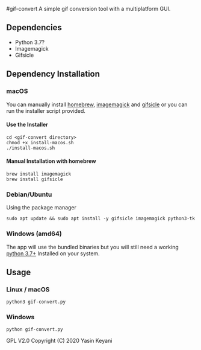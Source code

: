 #gif-convert
A simple gif conversion tool with a multiplatform GUI.

## Dependencies
- Python 3.7?
- Imagemagick
- Gifsicle

## Dependency Installation
### macOS
You can manually install [homebrew](https://brew.sh), [imagemagick](https://formulae.brew.sh/formula/imagemagick#default) and [gifsicle](https://formulae.brew.sh/formula/gifsicle#default) or you can run the installer script provided.
#### Use the Installer
```shell script
cd <gif-convert directory>
chmod +x install-macos.sh
./install-macos.sh
```
#### Manual Installation with homebrew
```shell script
brew install imagemagick
brew install gifsicle
```

### Debian/Ubuntu
Using the package manager
```shell script
sudo apt update && sudo apt install -y gifsicle imagemagick python3-tk
```

### Windows (amd64)
The app will use the bundled binaries but you will still need a working [python 3.7+](https://www.python.org/downloads/windows/) Installed on your system.


## Usage
### Linux / macOS
`python3 gif-convert.py`

### Windows
`python gif-convert.py`

GPL V2.0
Copyright (C) 2020  Yasin Keyani